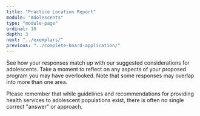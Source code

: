 ```yaml
---
title: "Practice Location Report"
module: "Adolescents"
type: "module-page"
ordinal: 10
depth: 3
next: "../exemplars/"
previous: "../complete-board-application/"
---
```

<form method="post" action="."><div class="pageblock"><p>See how your responses match up with our suggested considerations for adolescents. Take a moment to reflect on any aspects of your proposed program you may have overlooked. Note that some responses may overlap into more than one area.</p>
<p>Please remember that while guidelines and recommendations for providing health services to adolescent populations exist, there is often no single correct "answer" or approach.</p>
</div></form>